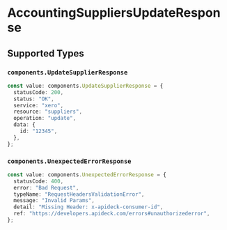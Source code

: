 # AccountingSuppliersUpdateResponse


## Supported Types

### `components.UpdateSupplierResponse`

```typescript
const value: components.UpdateSupplierResponse = {
  statusCode: 200,
  status: "OK",
  service: "xero",
  resource: "suppliers",
  operation: "update",
  data: {
    id: "12345",
  },
};
```

### `components.UnexpectedErrorResponse`

```typescript
const value: components.UnexpectedErrorResponse = {
  statusCode: 400,
  error: "Bad Request",
  typeName: "RequestHeadersValidationError",
  message: "Invalid Params",
  detail: "Missing Header: x-apideck-consumer-id",
  ref: "https://developers.apideck.com/errors#unauthorizederror",
};
```

